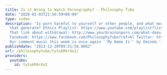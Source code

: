 ```yaml
---
title: Is it Wrong to Watch Pornography? - Philosophy Tube
date: "2020-01-03T21:56:59+08:00"
type: video
description: 'Is porn harmful to yourself or other people, and what moral duties might
  that generate? Ethics Playlist: https://www.youtube.com/playlist?list=PLvoAL-KSZ32ecfEjoNjMJyKTFUS5-hNr9
  That link about withdrawal: http://www.yourbrainonporn.com/what-does-withdrawal-from-porn-look-like
  Facebook: https://www.facebook.com/PhilosophyTube?ref=hl Twitter: https://twitter.com/PhilosophyTube
  Our comment music this week is once again ''My Name Is'' by Eminem.'
publishdate: "2013-12-20T09:51:58.000Z"
url: /philosophytube/tytukM4rUuI/
providers:
  youtube:
    id: tytukM4rUuI
---
```

